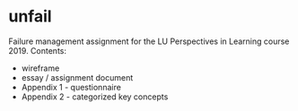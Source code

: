 # unfail

Failure management assignment for the LU Perspectives in Learning course 2019.
Contents:

- wireframe
- essay / assignment document
- Appendix 1 - questionnaire
- Appendix 2 - categorized key concepts